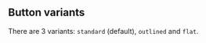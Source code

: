 ## Button variants

There are 3 variants: `standard` (default), `outlined` and `flat`.

<!-- demo -->
<template>
  <div v-tw="'flex space-x-4'">
    <g-button>Standard</g-button>
    <g-button variant="outlined">Outlined</g-button>
    <g-button variant="flat">Flat</g-button>
  </div>
</template>
<!-- /demo -->